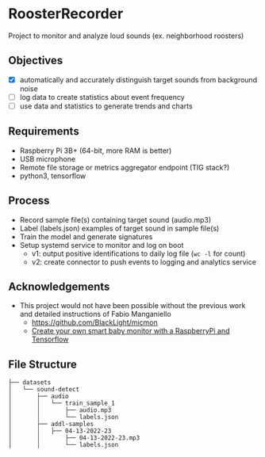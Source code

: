# RoosterRecorder
Project to monitor and analyze loud sounds (ex. neighborhood roosters)

## Objectives
 - [X] automatically and accurately distinguish target sounds from background noise
 - [ ] log data to create statistics about event frequency 
 - [ ] use data and statistics to generate trends and charts

## Requirements
 - Raspberry Pi 3B+ (64-bit, more RAM is better)
 - USB microphone
 - Remote file storage or metrics aggregator endpoint (TIG stack?)
 - python3, tensorflow

## Process
 - Record sample file(s) containing target sound (audio.mp3)
 - Label (labels.json) examples of target sound in sample file(s)
 - Train the model and generate signatures
 - Setup systemd service to monitor and log on boot
   - v1: output positive identifications to daily log file (`wc -l` for count)
   - v2: create connector to push events to logging and analytics service

## Acknowledgements
 - This project would not have been possible without the previous work and detailed instructions of Fabio Manganiello
   - https://github.com/BlackLight/micmon
   - [Create your own smart baby monitor with a RaspberryPi and Tensorflow](https://towardsdatascience.com/create-your-own-smart-baby-monitor-with-a-raspberrypi-and-tensorflow-5b25713410ca)

## File Structure
```
├── datasets
│   └── sound-detect
│       ├── audio
│       │   └── train_sample_1
│       │       ├── audio.mp3
│       │       └── labels.json
│       ├── addl-samples
│       │   ├── 04-13-2022-23
│       │       ├── 04-13-2022-23.mp3
│       │       └── labels.json
```
